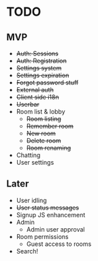 TODO
====

MVP
---

* ~~Auth: Sessions~~
* ~~Auth: Registration~~
* ~~Settings system~~
* ~~Settings expiration~~
* ~~Forgot password stuff~~
* ~~External auth~~
* ~~Client side i18n~~
* ~~Userbar~~
* Room list & lobby
  * ~~Room listing~~
  * ~~Remember room~~
  * ~~New room~~
  * ~~Delete room~~
  * ~~Room renaming~~
* Chatting
* User settings

Later
---

* User idling
* ~~User status messages~~
* Signup JS enhancement
* Admin
  * Admin user approval
* Room permissions
  * Guest access to rooms
* Search!